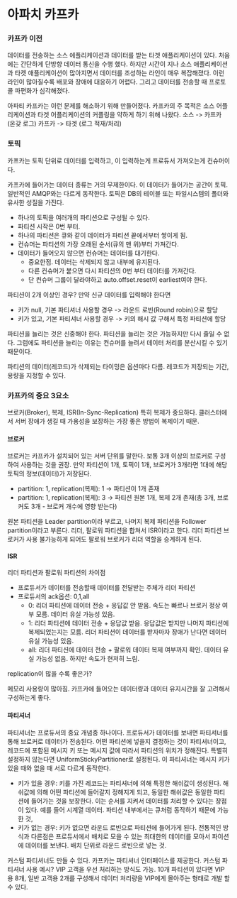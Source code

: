 # 아파치 카프카
### 카프카 이전
데이터를 전송하는 소스 에플리케이션과 데이터를 받는 타겟 애플리케이션이 있다.
처음에는 간단하게 단방향 데이터 통신을 수행 했다. 하지만 시간이 지나 소스 애플리케이션과 타켓 애플리케이션이 많아지면서 데이터를 조성하는 라인이 매우 복잡해졌다.
이런 라인이 많아질수록 배포와 장애에 대응하기 어렵다. 그리고 데이터를 전송할 때 프로토콜 파편화가 심각해졌다.

아파티 카프카는 이런 문제를 해소하기 위해 만들어졌다. 카프카의 주 목적은 소스 어플리케이션과 타겟 어플리케이션의 커플링을 약하게 하기 위해 나왔다.
소스 -> 카프카 (온갖 로그)
카프카 -> 타겟 (로그 적재/처리)

### 토픽
카프카는 토픽 단위로 데이터를 입력하고, 이 입력하는게 프로듀서 가져오는게 컨슈머이다.

카프카에 들어가는 데이터 종류는 거의 무제한이다. 이 데이터가 들어가는 공간이 토픽. 일반적인 AMQP와는 다르게 동작한다.
토픽은 DB의 테이블 또는 파일시스템의 폴더와 유사한 성질을 가진다. 
* 하나의 토픽을 여러개의 파티션으로 구성될 수 있다.
* 파티션 시작은 0번 부터.
* 하나의 파티션은 큐와 같이 데이터가 파티션 끝에서부터 쌓이게 됨.
* 컨슈머는 파티션의 가장 오래된 순서(큐의 맨 위)부터 가져간다.
* 데이터가 들어오지 않으면 컨슈머는 데이터를 대기한다.
  * 중요한점. 데이터는 삭제되지 않고 내부에 유지된다.
  * 다른 컨슈머가 붙으면 다시 파티션의 0번 부터 데이터를 가져간다.
  * 단 컨슈머 그룹이 달라야하고 auto.offset.reset이 earliest여야 한다.

파티션이 2개 이상인 경우?
만약 신규 데이터를 입력해야 한다면
* 키가 null, 기본 파티셔너 사용할 경우 -> 라운드 로빈(Round robin)으로 할당
* 키가 있고, 기본 파티셔너 사용할 경우 -> 키의 해시 값 구해서 특정 파티션에 할당

파티션을 늘리는 것은 신중해야 한다. 파티션을 늘리는 것은 가능하지만 다시 줄일 수 없다.
그럼에도 파티션을 늘리는 이유는 컨슈머를 늘려서 데이터 처리를 분산시킬 수 있기 때문이다.

파티션의 데이터(레코드)가 삭제되는 타이밍은 옵션마다 다름. 레코드가 저장되는 기간, 용량을 지정할 수 있다.

### 카프카의 중요 3요소
브로커(Broker), 복제, ISR(In-Sync-Replication)
특히 복제가 중요하다. 클러스터에서 서버 장애가 생길 때 가용성을 보장하는 가장 좋은 방법이 복제이기 때문.

#### 브로커
브로커는 카프카가 설치되어 있는 서버 단위를 말한다. 보통 3개 이상의 브로커로 구성하여 사용하는 것을 권장.
만약 파티션이 1개, 토픽이 1개, 브로커가 3개라면 1대에 해당 토픽의 정보(데이터)가 저장된다. 
* partition: 1, replication(복제): 1 -> 파티션이 1개 존재
* partition: 1, replication(복제): 3 -> 파티션 원본 1개, 복제 2개 존재(총 3개, 브로커도 3개 - 브로커 개수에 영향 받는다)

원본 파티션을 Leader partition이라 부르고, 나머지 복제 파티션을 Follower partition이라고 부른다.
리더, 팔로워 파티션을 합쳐서 ISR이라고 한다. 리더 파티션 브로커가 사용 불가능하게 되어도 팔로워 브로커가 리더 역할을 승계하게 된다.

#### ISR
리더 파티션과 팔로워 파티션의 차이점
* 프로듀서가 데이터를 전송할때 데이터를 전달받는 주체가 리더 파티션
* 프로듀서의 ack옵션: 0,1,all
  * 0: 리더 파티션에 데이터 전송 + 응답값 안 받음. 속도는 빠르나 브로커 정상 여부 모름. 데이터 유실 가능성 있음.
  * 1: 리더 파티션에 데이터 전송 + 응답값 받음. 응답값은 받지만 나머지 파티션에 복제되었는지는 모름. 리더 파티션이 데이터를 받자마자 장애가 난다면 데이터 유실 가능성 있음.
  * all: 리더 파티션에 데이터 전송 + 팔로워 데이터 복제 여부까지 확인. 데이터 유실 가능성 없음. 하지만 속도가 현저히 느림.

replication이 많을 수록 좋은가? 

메모리 사용량이 많아짐. 카프카에 들어오는 데이터량과 데이터 유지시간을 잘 고려해서 구성하는게 좋다.

#### 파티셔너
파티셔너는 프로듀서의 중요 개념중 하나이다. 프로듀서가 데이터를 보내면 파티셔너를 통해 브로커로 데이터가 전송된다.
어떤 파티션에 넣을지 결정하는 것이 파티셔너이고, 레코드에 포함된 메시지 키 또는 메시지 값에 따라서 파티션의 위치가 정해진다.
특별히 설정하지 않는다면 UniformStickyPartitioner로 설정된다. 이 파티셔너는 메시지 키가 있을 때와 없을 때 서로 다르게 동작한다.
* 키가 있을 경우: 키를 가진 레코드는 파티셔너에 의해 특정한 해쉬값이 생성된다. 해쉬값에 의해 어떤 파티션에 들어갈지 정해지게 되고, 동일한 해쉬값은 동일한 파티션에 들어가는 것을 보장한다. 이는 순서를 지켜서 데이터를 처리할 수 있다는 장점이 있다. 예를 들어 시계열 데이터. 파티션 내부에서는 큐처럼 동작하기 때문에 가능한 것,
* 키가 없는 경우: 키가 없으면 라운드 로빈으로 파티션에 들어가게 된다. 전통적인 방식과 다른점은 프로듀서에서 배치로 모을 수 있는 최대한의 데이터를 모아서 파이션에 데이터를 보낸다. 배치 단위로 라운드 로빈으로 넣는 것.

커스텀 파티셔너도 만들 수 있다. 카프카는 파티셔너 인터페이스를 제공한다. 
커스텀 파티셔너 사용 예시? VIP 고객을 우선 처리하는 방식도 가능. 10개 파티션이 있다면 VIP용 8개, 일반 고객용 2개를 구성해서 데이터 처리량을 VIP에게 몰아주는 형태로 개발 할 수 있다.
